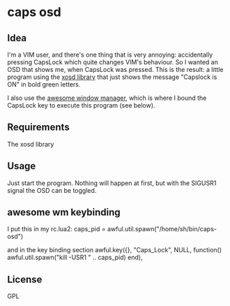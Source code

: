 caps osd
========

Idea
--------

I'm a VIM user, and there's one thing that is very annoying: 
accidentally pressing CapsLock which quite changes VIM's 
behaviour.
So I wanted an OSD that shows me, when CapsLock was pressed.
This is the result: a little program using the 
[xosd library](http://libxosd.sourceforge.net/) that just
shows the message "Capslock is ON" in bold green letters.

I also use the 
[awesome window manager](http://awesome.naquadah.org/), which
is where I bound the CapsLock key to execute this program
(see below).

Requirements
--------

The xosd library

Usage
--------

Just start the program. Nothing will happen at first, but
with the SIGUSR1 signal the OSD can be toggled.

awesome wm keybinding
--------

I put this in my rc.lua2:
    caps_pid = awful.util.spawn("/home/sh/bin/caps-osd")
	
and in the key binding section
    awful.key({}, "Caps_Lock",
    NULL,
    function() 
        awful.util.spawn("kill -USR1 " .. caps_pid)
    end),
	

License
--------
GPL
